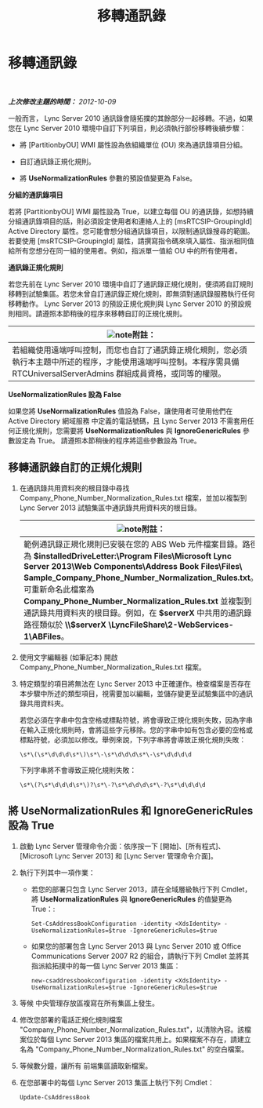 ﻿---
title: 移轉通訊錄
TOCTitle: 移轉通訊錄
ms:assetid: ac7f0f39-4c6d-4702-8e25-93a73e3d800f
ms:mtpsurl: https://technet.microsoft.com/zh-tw/library/JJ205160(v=OCS.15)
ms:contentKeyID: 49291993
ms.date: 08/10/2015
mtps_version: v=OCS.15
ms.translationtype: HT
---

# 移轉通訊錄

 

_**上次修改主題的時間：** 2012-10-09_

一般而言， Lync Server 2010 通訊錄會隨拓撲的其餘部分一起移轉。不過，如果您在 Lync Server 2010 環境中自訂下列項目，則必須執行部份移轉後續步驟：

  - 將 \[PartitionbyOU\] WMI 屬性設為依組織單位 (OU) 來為通訊錄項目分組。

  - 自訂通訊錄正規化規則。

  - 將 **UseNormalizationRules** 參數的預設值變更為 False。

**分組的通訊錄項目**

若將 \[PartitionbyOU\] WMI 屬性設為 True，以建立每個 OU 的通訊錄，如想持續分組通訊錄項目的話，則必須設定使用者和連絡人上的 \[msRTCSIP-GroupingId\] Active Directory 屬性。您可能會想分組通訊錄項目，以限制通訊錄搜尋的範圍。若要使用 \[msRTCSIP-GroupingId\] 屬性，請撰寫指令碼來填入屬性、指派相同值給所有您想分在同一組的使用者。例如，指派單一值給 OU 中的所有使用者。

**通訊錄正規化規則**

若您先前在 Lync Server 2010 環境中自訂了通訊錄正規化規則，便須將自訂規則移轉到試驗集區。若您未曾自訂通訊錄正規化規則，即無須對通訊錄服務執行任何移轉動作。 Lync Server 2013 的預設正規化規則與 Lync Server 2010 的預設規則相同。請遵照本節稍後的程序來移轉自訂的正規化規則。

<table>
<thead>
<tr class="header">
<th><img src="images/Gg398811.note(OCS.15).gif" title="note" alt="note" />附註：</th>
</tr>
</thead>
<tbody>
<tr class="odd">
<td>若組織使用遠端呼叫控制，而您也自訂了通訊錄正規化規則，您必須執行本主題中所述的程序，才能使用遠端呼叫控制。本程序需具備 RTCUniversalServerAdmins 群組成員資格，或同等的權限。</td>
</tr>
</tbody>
</table>


**UseNormalizationRules 設為 False**

如果您將 **UseNormalizationRules** 值設為 False，讓使用者可使用他們在 Active Directory 網域服務 中定義的電話號碼，且 Lync Server 2013 不需套用任何正規化規則，您需要將 **UseNormalizationRules** 與 **IgnoreGenericRules** 參數設定為 True。 請遵照本節稍後的程序將這些參數設為 True。

## 移轉通訊錄自訂的正規化規則

1.  在通訊錄共用資料夾的根目錄中尋找 Company\_Phone\_Number\_Normalization\_Rules.txt 檔案，並加以複製到 Lync Server 2013 試驗集區中通訊錄共用資料夾的根目錄。
    
    <table>
    <thead>
    <tr class="header">
    <th><img src="images/Gg398811.note(OCS.15).gif" title="note" alt="note" />附註：</th>
    </tr>
    </thead>
    <tbody>
    <tr class="odd">
    <td>範例通訊錄正規化規則已安裝在您的 ABS Web 元件檔案目錄。路徑為 <strong>$installedDriveLetter:\Program Files\Microsoft Lync Server 2013\Web Components\Address Book Files\Files\ Sample_Company_Phone_Number_Normalization_Rules.txt</strong>。可重新命名此檔案為  <strong>Company_Phone_Number_Normalization_Rules.txt</strong> 並複製到通訊錄共用資料夾的根目錄。例如，在 <strong>$serverX</strong> 中共用的通訊錄路徑類似於 <strong>\\$serverX \LyncFileShare\2-WebServices-1\ABFiles</strong>。</td>
    </tr>
    </tbody>
    </table>


2.  使用文字編輯器 (如筆記本) 開啟 Company\_Phone\_Number\_Normalization\_Rules.txt 檔案。

3.  特定類型的項目將無法在 Lync Server 2013 中正確運作。檢查檔案是否存在本步驟中所述的類型項目，視需要加以編輯，並儲存變更至試驗集區中的通訊錄共用資料夾。
    
    若您必須在字串中包含空格或標點符號，將會導致正規化規則失敗，因為字串在輸入正規化規則時，會將這些字元移除。您的字串中如有包含必要的空格或標點符號，必須加以修改。舉例來說，下列字串將會導致正規化規則失敗：
    
        \s*\(\s*\d\d\d\s*\)\s*\-\s*\d\d\d\s*\-\s*\d\d\d\d
    
    下列字串將不會導致正規化規則失敗：
    
        \s*\(?\s*\d\d\d\s*\)?\s*\-?\s*\d\d\d\s*\-?\s*\d\d\d\d

## 將 UseNormalizationRules 和 IgnoreGenericRules 設為 True

1.  啟動 Lync Server 管理命令介面：依序按一下 \[開始\]、\[所有程式\]、\[Microsoft Lync Server 2013\] 和 \[Lync Server 管理命令介面\]。

2.  執行下列其中一項作業：
    
      - 若您的部署只包含 Lync Server 2013，請在全域層級執行下列 Cmdlet，將 **UseNormalizationRules** 與 **IgnoreGenericRules** 的值變更為 True：:
        
            Set-CsAddressBookConfiguration -identity <XdsIdentity> -UseNormalizationRules=$true -IgnoreGenericRules=$true
    
      - 如果您的部署包含 Lync Server 2013 與 Lync Server 2010 或 Office Communications Server 2007 R2 的組合，請執行下列 Cmdlet 並將其指派給拓撲中的每一個 Lync Server 2013 集區：
        
            new-csaddressbookconfiguration -identity <XdsIdentity> -UseNormalizationRules=$true -IgnoreGenericRules=$true

3.  等候 中央管理存放區複寫在所有集區上發生。

4.  修改您部署的電話正規化規則檔案 "Company\_Phone\_Number\_Normalization\_Rules.txt"，以清除內容。該檔案位於每個 Lync Server 2013 集區的檔案共用上。如果檔案不存在，請建立名為 "Company\_Phone\_Number\_Normalization\_Rules.txt" 的空白檔案。

5.  等候數分鐘，讓所有 前端集區讀取新檔案。

6.  在您部署中的每個 Lync Server 2013 集區上執行下列 Cmdlet：
    
        Update-CsAddressBook


